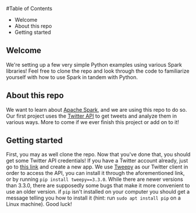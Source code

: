 #Table of Contents
- Welcome
- About this repo
- Getting started

## Welcome

We're setting up a few very simple Python examples using various Spark libraries! Feel free to clone the repo and look through the code to familiarize yourself with how to use Spark in tandem with Python.

## About this repo

We want to learn about [Apache Spark](http://spark.apache.org/), and we are using this repo to do so. Our first project uses the [Twitter API](https://dev.twitter.com/overview/api) to get tweets and analyze them in various ways. More to come if we ever finish this project or add on to it!

## Getting started

First, you may as well clone the repo. Now that you've done that, you should get some Twitter API credentials! If you have a Twitter account already, just go to [this link](https://apps.twitter.com/) and create a new app. We use [Tweepy]() as our Twitter client in order to access the API, you can install it through the aforementioned link, or by running `pip install tweepy==3.3.0`. While there are newer versions than 3.3.0, there are supposedly some bugs that make it more convenient to use an older version. if `pip` isn't installed on your computer you should get a message telling you how to install it (hint: run `sudo apt install pip` on a Linux machine). Good luck!

